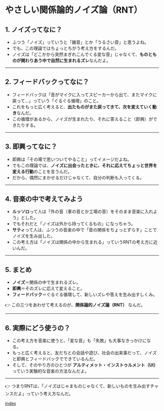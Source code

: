 # やさしい関係論的ノイズ論（RNT）

## 1. ノイズってなに？
- ふつう「ノイズ」っていうと「雑音」とか「うるさい音」と思うよね。  
- でも、この理論ではちょっとちがう考え方をするんだ。  
- ノイズは「どこかから突然まぎれこんでくる変な音」じゃなくて、**ものとものが関わりあう中で自然に生まれるズレ**なんだよ。  

---

## 2. フィードバックってなに？
- フィードバックは「音がマイクに入ってスピーカーから出て、またマイクに戻って…」っていう「ぐるぐる循環」のこと。  
- これをもっと広く考えると、**出たものがまた戻ってきて、次を変えていく動き**なんだ。  
- この循環があるから、ノイズが生まれたり、それに答えること（即興）ができたりする。  

---

## 3. 即興ってなに？
- 即興は「その場で思いついてやること」ってイメージだよね。  
- でもこの理論では、**ノイズに出会ったときに、それに応えてちょっと世界を変える行動**のことを言うんだ。  
- だから、偶然にまかせるだけじゃなくて、自分の判断も入ってくる。  

---

## 4. 音楽の中で考えてみよう
- **ルッソロ**って人は「外の音（車の音とか工場の音）をそのまま音楽に入れよう」とした。  
- でもそれだと「ノイズは外から持ってくるもの」になっちゃう。  
- **サティ**って人は、ふつうの音楽の中で「音の関係をちょっとずらす」ことでノイズを生み出した。  
- この考え方は「ノイズは関係の中から生まれる」っていうRNTの考え方に近いんだ。  

---

## 5. まとめ
- **ノイズ**＝関係の中で生まれるズレ。  
- **即興**＝そのズレに応えて変えること。  
- **フィードバック**＝ぐるぐる循環して、新しいズレや答えを生み出すしくみ。  

👉 この三つをあわせて考えるのが、**関係論的ノイズ論（RNT）** なんだ。  

---

## 6. 実際にどう使うの？
- この考え方を音楽に使うと、「変な音」も「失敗」も大事なきっかけになる。  
- もっと広く考えると、友だちとの会話や遊び、社会の出来事だって、ノイズと即興とフィードバックでできているんだ。  
- そして、そのやり方のひとつが **アルティメット・インストゥルメント（UI）** っていう実験的な音楽の方法なんだよ。  

---

👉 つまりRNTは、「ノイズはじゃまものじゃなくて、新しいものを生み出すチャンスだよ」っていう考え方なんだ。  

  [index](00_index.md)
